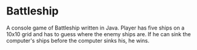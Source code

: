 # Battleship

A console game of Battleship written in Java.  Player has five ships on a 10x10 grid and has to guess where the enemy ships are.  If he can sink the computer's ships before the computer sinks his, he wins.
